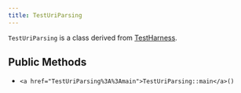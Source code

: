 ```yaml
---
title: TestUriParsing
---
```


`TestUriParsing` is a class derived from <a href="TestHarness">TestHarness</a>.

## Public Methods

* `<a href="TestUriParsing%3A%3Amain">TestUriParsing::main</a>()`


